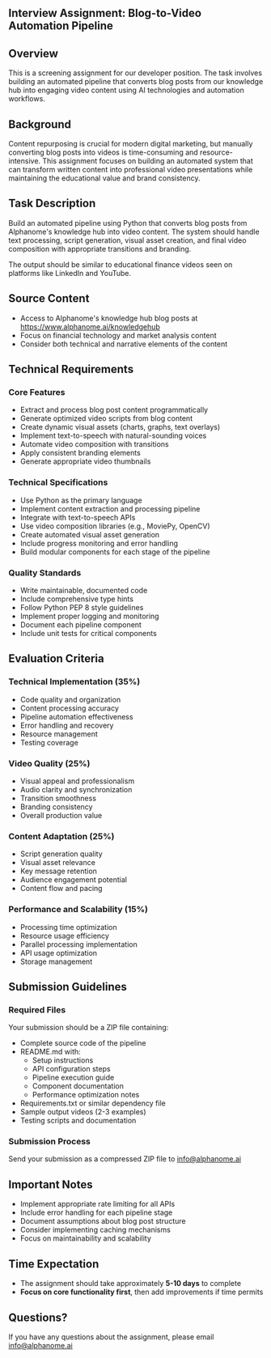 ## Interview Assignment: Blog-to-Video Automation Pipeline

## Overview
This is a screening assignment for our developer position. The task involves building an automated pipeline that converts blog posts from our knowledge hub into engaging video content using AI technologies and automation workflows.

## Background
Content repurposing is crucial for modern digital marketing, but manually converting blog posts into videos is time-consuming and resource-intensive. This assignment focuses on building an automated system that can transform written content into professional video presentations while maintaining the educational value and brand consistency.

## Task Description
Build an automated pipeline using Python that converts blog posts from Alphanome's knowledge hub into video content. The system should handle text processing, script generation, visual asset creation, and final video composition with appropriate transitions and branding.

The output should be similar to educational finance videos seen on platforms like LinkedIn and YouTube.

## Source Content
- Access to Alphanome's knowledge hub blog posts at https://www.alphanome.ai/knowledgehub
- Focus on financial technology and market analysis content
- Consider both technical and narrative elements of the content

## Technical Requirements

### Core Features
* Extract and process blog post content programmatically
* Generate optimized video scripts from blog content
* Create dynamic visual assets (charts, graphs, text overlays)
* Implement text-to-speech with natural-sounding voices
* Automate video composition with transitions
* Apply consistent branding elements
* Generate appropriate video thumbnails

### Technical Specifications
* Use Python as the primary language
* Implement content extraction and processing pipeline
* Integrate with text-to-speech APIs
* Use video composition libraries (e.g., MoviePy, OpenCV)
* Create automated visual asset generation
* Include progress monitoring and error handling
* Build modular components for each stage of the pipeline

### Quality Standards
* Write maintainable, documented code
* Include comprehensive type hints
* Follow Python PEP 8 style guidelines
* Implement proper logging and monitoring
* Document each pipeline component
* Include unit tests for critical components

## Evaluation Criteria

### Technical Implementation (35%)
* Code quality and organization
* Content processing accuracy
* Pipeline automation effectiveness
* Error handling and recovery
* Resource management
* Testing coverage

### Video Quality (25%)
* Visual appeal and professionalism
* Audio clarity and synchronization
* Transition smoothness
* Branding consistency
* Overall production value

### Content Adaptation (25%)
* Script generation quality
* Visual asset relevance
* Key message retention
* Audience engagement potential
* Content flow and pacing

### Performance and Scalability (15%)
* Processing time optimization
* Resource usage efficiency
* Parallel processing implementation
* API usage optimization
* Storage management

## Submission Guidelines

### Required Files
Your submission should be a ZIP file containing:
* Complete source code of the pipeline
* README.md with:
   * Setup instructions
   * API configuration steps
   * Pipeline execution guide
   * Component documentation
   * Performance optimization notes
* Requirements.txt or similar dependency file
* Sample output videos (2-3 examples)
* Testing scripts and documentation

### Submission Process
Send your submission as a compressed ZIP file to info@alphanome.ai

## Important Notes
* Implement appropriate rate limiting for all APIs
* Include error handling for each pipeline stage
* Document assumptions about blog post structure
* Consider implementing caching mechanisms
* Focus on maintainability and scalability

## Time Expectation
* The assignment should take approximately **5-10 days** to complete
* **Focus on core functionality first**, then add improvements if time permits

## Questions?
If you have any questions about the assignment, please email info@alphanome.ai

